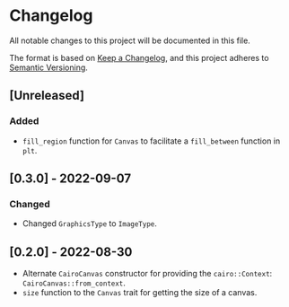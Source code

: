 # Changelog
All notable changes to this project will be documented in this file.

The format is based on [Keep a Changelog](https://keepachangelog.com/en/1.0.0/),
and this project adheres to [Semantic Versioning](https://semver.org/spec/v2.0.0.html).

## [Unreleased]

### Added

- `fill_region` function for `Canvas` to facilitate a `fill_between` function in `plt`.

## [0.3.0] - 2022-09-07

### Changed

- Changed `GraphicsType` to `ImageType`.

## [0.2.0] - 2022-08-30

- Alternate `CairoCanvas` constructor for providing the `cairo::Context`: `CairoCanvas::from_context`.
- `size` function to the `Canvas` trait for getting the size of a canvas.
